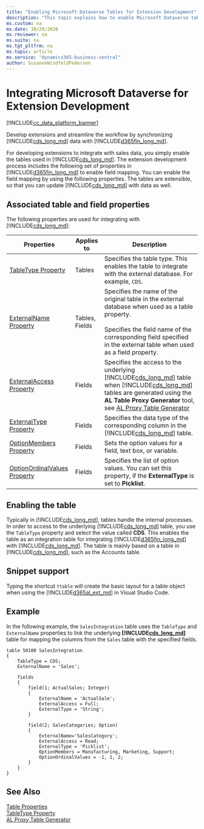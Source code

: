 ```yaml
---
title: "Enabling Microsoft Dataverse Tables for Extension Development"
description: "This topic explains how to enable Microsoft Dataverse tables for the extension development process."
ms.custom: na
ms.date: 10/29/2020
ms.reviewer: na
ms.suite: na
ms.tgt_pltfrm: na
ms.topic: article
ms.service: "dynamics365-business-central"
author: SusanneWindfeldPedersen
---
```


# Integrating Microsoft Dataverse for Extension Development

[!INCLUDE[cc_data_platform_banner](../includes/cc_data_platform_banner.md)]

Develop extensions and streamline the workflow by synchronizing [!INCLUDE[cds_long_md](../includes/cds_long_md.md)] data with [!INCLUDE[d365fin_long_md](../includes/d365fin_long_md.md)]. 

For developing extensions to integrate with sales data, you simply enable the tables used in [!INCLUDE[cds_long_md](../includes/cds_long_md.md)]. The extension development process includes the following set of properties in [!INCLUDE[d365fin_long_md](../includes/d365fin_long_md.md)] to enable field mapping. You can enable the field mapping by using the following properties. The tables are extensible, so that you can update [!INCLUDE[cds_long_md](../includes/cds_long_md.md)] with data as well.

## Associated table and field properties

The following properties are used for integrating with [!INCLUDE[cds_long_md](../includes/cds_long_md.md)]:

|Properties | Applies to | Description |
|-----------|------------|-------------|
|[TableType Property](properties/devenv-tabletype-property.md)|Tables |Specifies the table type. This enables the table to integrate with the external database. For example, `CDS`. |
|[ExternalName Property](properties/devenv-externalname-property.md)|Tables, Fields|Specifies the name of the original table in the external database when used as a table property.</br> <br>Specifies the field name of the corresponding field specified in the external table when used as a field property.</br> | 
|[ExternalAccess Property](properties/devenv-externalaccess-property.md)|Fields|Specifies the access to the underlying [!INCLUDE[cds_long_md](../includes/cds_long_md.md)] table when [!INCLUDE[cds_long_md](../includes/cds_long_md.md)] tables are generated using the **AL Table Proxy Generator** tool, see [AL Proxy Table Generator](devenv-al-table-proxy-generator.md)|
|[ExternalType Property](properties/devenv-externaltype-property.md)|Fields|Specifies the data type of the corresponding column in the [!INCLUDE[cds_long_md](../includes/cds_long_md.md)] table. |
|[OptionMembers Property](properties/devenv-optionstring-property.md)|Fields|Sets the option values for a field, text box, or variable. | 
|[OptionOrdinalValues Property](properties/devenv-optionordinalvalues-property.md)|Fields|Specifies the list of option values. You can set this property, if the **ExternalType** is set to **Picklist**.| 

## Enabling the table

Typically in [!INCLUDE[cds_long_md](../includes/cds_long_md.md)], tables handle the internal processes. In order to access to the underlying [!INCLUDE[cds_long_md](../includes/cds_long_md.md)] table, you use the `TableType` property and select the value called **CDS**. This enables the table as an integration table for integrating [!INCLUDE[d365fin_long_md](../includes/d365fin_long_md.md)] with [!INCLUDE[cds_long_md](../includes/cds_long_md.md)]. The table is mainly based on a table in [!INCLUDE[cds_long_md](../includes/cds_long_md.md)], such as the Accounts table.

## Snippet support

Typing the shortcut `ttable` will create the basic layout for a table object when using the [!INCLUDE[d365al_ext_md](../includes/d365al_ext_md.md)] in Visual Studio Code. 

## Example

In the following example, the `SalesIntegration` table uses the `TableType` and `ExternalName` properties to link the underlying **[!INCLUDE[cds_long_md](../includes/cds_long_md.md)]** table for mapping the columns from the `Sales` table with the specified fields. 

```AL
table 50100 SalesIntegration
{
    TableType = CDS;
    ExternalName = 'Sales';

    fields
    {
        field(1; ActualSales; Integer)
        {
            ExternalName = 'ActualSale';
            ExternalAccess = Full;
            ExternalType = 'String';
        }

        field(2; SalesCategories; Option)
        {
            ExternalName='SalesCategory';
            ExternalAccess = Read;
            ExternalType = 'Picklist';
            OptionMembers = Manufacturing, Marketing, Support;
            OptionOrdinalValues = -1, 1, 2;
        }
    }
}
```

## See Also

[Table Properties](properties/devenv-table-properties.md)  
[TableType Property](properties/devenv-tabletype-property.md)  
[AL Proxy Table Generator](devenv-al-table-proxy-generator.md)  
